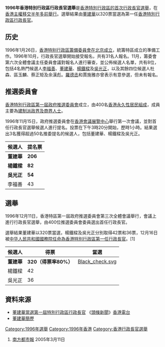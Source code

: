 **1996年香港特別行政區行政長官選舉**是[香港特別行政區的首次行政長官選舉](https://zh.wikipedia.org/wiki/香港特別行政區 "wikilink")，在[香港主權移交半年多前舉行](https://zh.wikipedia.org/wiki/香港主權移交 "wikilink")。選舉結果由[董建華](../Page/董建華.md "wikilink")以320票當選為第一任[香港特別行政區行政長官](../Page/香港特別行政區行政長官.md "wikilink")。

## 历史

1996年1月26日，[香港特别行政區籌備委員會在](https://zh.wikipedia.org/wiki/香港特别行政區籌備委員會 "wikilink")[北京成立](https://zh.wikipedia.org/wiki/北京 "wikilink")，統籌特區成立的準備工作。1996年10月，行政長官選舉開始接受報名，共有31名人報名。11月，籌委會第六次全體會議主任委員會議對報名人進行審查，並公佈候選人名單，共有8位，包括4名熱門候選人[李福善](../Page/李福善.md "wikilink")、[董建華](../Page/董建華.md "wikilink")、[楊鐵樑](../Page/楊鐵樑.md "wikilink")及[吳光正](../Page/吳光正.md "wikilink")，以及其餘四位候選人杜森、區玉麟、蔡正矩及余漢彪。[羅德丞](../Page/羅德丞.md "wikilink")和賈施雅亦曾表示有意參選，但未有報名。

## 推選委員會

[香港特別行政區第一屆政府推選委員會](../Page/香港特別行政區第一屆政府推選委員會.md "wikilink")成立，由400名[香港永久性居民組成](https://zh.wikipedia.org/wiki/香港永久性居民 "wikilink")，成員主要為[建制派政界及商界人士](https://zh.wikipedia.org/wiki/建制派 "wikilink")。

1996年11月15日，政府推選委員會在[香港會議展覽中心](../Page/香港會議展覽中心.md "wikilink")舉行第一次會議，並對首任行政長官選舉候選人進行提名。投票在下午3時20分開始，歷時1小時。結果選出3名獲得超過50名推委提名的候選人，包括董建華、楊鐵樑及吳光正。

| 候選人     | 提名票     |
| ------- | ------- |
| **董建華** | **206** |
| **楊鐵樑** | **82**  |
| **吳光正** | **54**  |
| 李福善     | 43      |

## 選舉

1996年12月11日，香港特區第一屆政府推選委員會第三次全體會議舉行，會議上進行行政長官選舉，由400位推選委員會委員選出首任行政長官。

選舉結果董建華以320票當選，楊鐵樑及吳光正分別取得42票和36票，12月16日被[中华人民共和國國務院任命為香港特別行政區第一任行政長官](https://zh.wikipedia.org/wiki/中华人民共和國國務院 "wikilink")。\[1\]

| 候選人     | 得票              | 當選                                                                                           |
| ------- | --------------- | -------------------------------------------------------------------------------------------- |
| **董建華** | **320（得票率80%）** | [Black_check.svg](https://zh.wikipedia.org/wiki/File:Black_check.svg "fig:Black_check.svg") |
| 楊鐵樑     | 42              |                                                                                              |
| 吳光正     | 36              |                                                                                              |

## 資料來源

  - [董建華當選第一屆特別行政區行政長官](http://www.rthk.org.hk/special/headliner/headliner.htm) 《[頭條新聞](https://zh.wikipedia.org/wiki/頭條新聞 "wikilink")》[香港電台](../Page/香港電台.md "wikilink")
  - [董建華簡歷](http://news.xinhuanet.com/ziliao/2002-03/07/content_305338.htm)

[Category:1996年選舉](https://zh.wikipedia.org/wiki/Category:1996年選舉 "wikilink") [Category:1996年香港](https://zh.wikipedia.org/wiki/Category:1996年香港 "wikilink") [Category:香港行政長官選舉](https://zh.wikipedia.org/wiki/Category:香港行政長官選舉 "wikilink")

1.  [南方都市報](http://www.southcn.com/news/hktwma/zhuanti/djh/djhzl/200503110395.htm) 2005年3月11日
